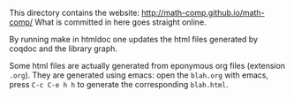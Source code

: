 This directory contains the website:
  http://math-comp.github.io/math-comp/
What is committed in here goes straight online.

By running make in htmldoc one updates the html files 
generated by coqdoc and the library graph.

Some html files are actually generated from eponymous org files
(extension `.org`). They are generated using emacs: open the
`blah.org` with emacs, press `C-c C-e h h` to generate the
corresponding `blah.html`.
